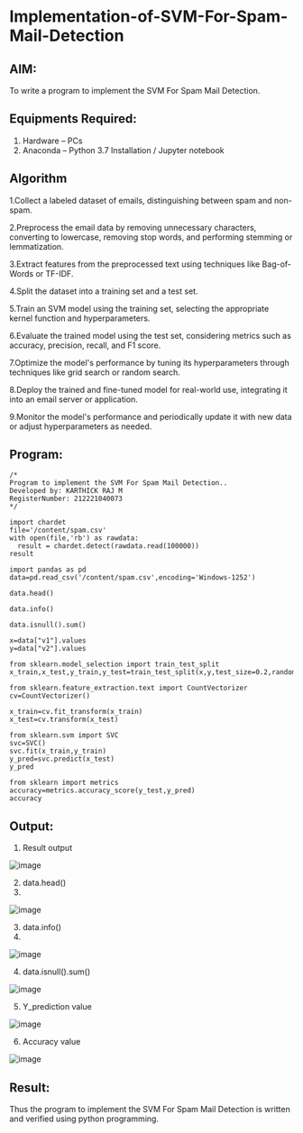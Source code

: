 # Implementation-of-SVM-For-Spam-Mail-Detection

## AIM:
To write a program to implement the SVM For Spam Mail Detection.

## Equipments Required:
1. Hardware – PCs
2. Anaconda – Python 3.7 Installation / Jupyter notebook

## Algorithm
1.Collect a labeled dataset of emails, distinguishing between spam and non-spam.

2.Preprocess the email data by removing unnecessary characters, converting to lowercase, removing stop words, and performing stemming or lemmatization.

3.Extract features from the preprocessed text using techniques like Bag-of-Words or TF-IDF.

4.Split the dataset into a training set and a test set.

5.Train an SVM model using the training set, selecting the appropriate kernel function and hyperparameters.

6.Evaluate the trained model using the test set, considering metrics such as accuracy, precision, recall, and F1 score.

7.Optimize the model's performance by tuning its hyperparameters through techniques like grid search or random search.

8.Deploy the trained and fine-tuned model for real-world use, integrating it into an email server or application.

9.Monitor the model's performance and periodically update it with new data or adjust hyperparameters as needed.


## Program:
```
/*
Program to implement the SVM For Spam Mail Detection..
Developed by: KARTHICK RAJ M
RegisterNumber: 212221040073
*/
```
```
import chardet
file='/content/spam.csv'
with open(file,'rb') as rawdata:
  result = chardet.detect(rawdata.read(100000))
result

import pandas as pd
data=pd.read_csv('/content/spam.csv',encoding='Windows-1252')

data.head()

data.info()

data.isnull().sum()

x=data["v1"].values
y=data["v2"].values

from sklearn.model_selection import train_test_split
x_train,x_test,y_train,y_test=train_test_split(x,y,test_size=0.2,random_state=0)

from sklearn.feature_extraction.text import CountVectorizer
cv=CountVectorizer()

x_train=cv.fit_transform(x_train)
x_test=cv.transform(x_test)

from sklearn.svm import SVC
svc=SVC()
svc.fit(x_train,y_train)
y_pred=svc.predict(x_test)
y_pred

from sklearn import metrics
accuracy=metrics.accuracy_score(y_test,y_pred)
accuracy
```
## Output:

1. Result output

![image](https://github.com/kavyasenthamarai/Implementation-of-SVM-For-Spam-Mail-Detection/assets/118668727/41f74835-e2ec-4920-8d8a-8b86d2584826)

2. data.head()
3. 
![image](https://github.com/kavyasenthamarai/Implementation-of-SVM-For-Spam-Mail-Detection/assets/118668727/6f032c01-1a77-4638-bb29-d09a42388e62)

3. data.info()
4. 
![image](https://github.com/kavyasenthamarai/Implementation-of-SVM-For-Spam-Mail-Detection/assets/118668727/0d28a1f7-307f-48ff-b81d-1ffbae547532)

4. data.isnull().sum()

![image](https://github.com/kavyasenthamarai/Implementation-of-SVM-For-Spam-Mail-Detection/assets/118668727/c1fc4c0b-b529-4ad4-a800-3dff8015e29e)

5. Y_prediction value

![image](https://github.com/kavyasenthamarai/Implementation-of-SVM-For-Spam-Mail-Detection/assets/118668727/a129bd1a-3a1a-424f-9da6-40088300ac25)

6. Accuracy value

![image](https://github.com/kavyasenthamarai/Implementation-of-SVM-For-Spam-Mail-Detection/assets/118668727/ac15167e-bbd0-42b0-b3bf-c8fb44187844)

## Result:
Thus the program to implement the SVM For Spam Mail Detection is written and verified using python programming.

